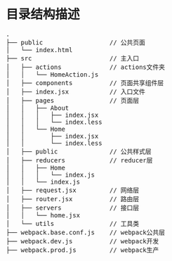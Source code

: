 # 目录结构描述
<pre>
.
├── public                  // 公共页面
│   └── index.html
├── src                     // 主入口
│   ├── actions             // actions文件夹
│   │   └── HomeAction.js
│   ├── components          // 页面共享组件层
│   ├── index.jsx           // 入口文件
│   ├── pages               // 页面层
│   │   ├── About
│   │   │   ├── index.jsx
│   │   │   └── index.less
│   │   └── Home
│   │       ├── index.jsx
│   │       └── index.less
│   ├── public              // 公共样式层
│   ├── reducers            // reducer层
│   │   ├── Home
│   │   │   └── index.js
│   │   └── index.js
│   ├── request.jsx         // 网络层
│   ├── router.jsx          // 路由层
│   ├── servers             // 接口层
│   │   └── home.jsx
│   └── utils               // 工具类
├── webpack.base.conf.js    // webpack公共层
├── webpack.dev.js          // webpack开发
├── webpack.prod.js         // webpack生产
</pre>